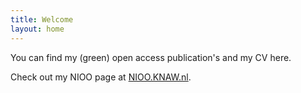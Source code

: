 ```yaml
---
title: Welcome
layout: home
---
```


You can find my (green) open access publication's and my CV here. 

Check out my NIOO page at [NIOO.KNAW.nl][nioo-page].

[nioo-page]: https://nioo.knaw.nl/nl/employees/lilith-kramer